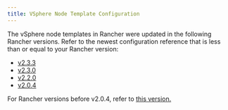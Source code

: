 ```yaml
---
title: VSphere Node Template Configuration
---
```


<head>
  <link rel="canonical" href="https://ranchermanager.docs.rancher.com/reference-guides/cluster-configuration/downstream-cluster-configuration/node-template-configuration/vsphere"/>
</head>

The vSphere node templates in Rancher were updated in the following Rancher versions. Refer to the newest configuration reference that is less than or equal to your Rancher version:

- [v2.3.3](v2.3.3.md)
- [v2.3.0](v2.3.0.md)
- [v2.2.0](v2.2.0.md)
- [v2.0.4](v2.0.4.md)

For Rancher versions before v2.0.4, refer to [this version.](prior-to-v2.0.4.md)